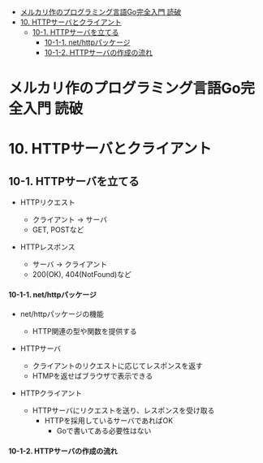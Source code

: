 - [メルカリ作のプログラミング言語Go完全入門 読破](#メルカリ作のプログラミング言語go完全入門-読破)
- [10. HTTPサーバとクライアント](#10-httpサーバとクライアント)
  - [10-1. HTTPサーバを立てる](#10-1-httpサーバを立てる)
      - [10-1-1. net/httpパッケージ](#10-1-1-nethttpパッケージ)
      - [10-1-2. HTTPサーバの作成の流れ](#10-1-2-httpサーバの作成の流れ)
# メルカリ作のプログラミング言語Go完全入門 読破
# 10. HTTPサーバとクライアント
## 10-1. HTTPサーバを立てる
- HTTPリクエスト
  - クライアント -> サーバ
  - GET, POSTなど

- HTTPレスポンス
  - サーバ -> クライアント
  - 200(OK), 404(NotFound)など

#### 10-1-1. net/httpパッケージ
- net/httpパッケージの機能
  - HTTP関連の型や関数を提供する

- HTTPサーバ
  - クライアントのリクエストに応じてレスポンスを返す
  - HTMPを返せばブラウザで表示できる

- HTTPクライアント
  - HTTPサーバにリクエストを送り、レスポンスを受け取る
    - HTTPを採用しているサーバであればOK
      - Goで書いてある必要性はない

#### 10-1-2. HTTPサーバの作成の流れ
